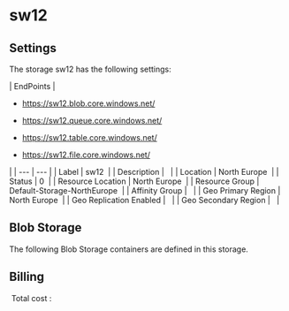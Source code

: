 # sw12 

## Settings
The storage sw12 has the following settings:

| EndPoints | 
<passthrough><ul><li>https://sw12.blob.core.windows.net/<span>&#xa0;</span></li></ul></passthrough><passthrough><ul><li>https://sw12.queue.core.windows.net/<span>&#xa0;</span></li></ul></passthrough><passthrough><ul><li>https://sw12.table.core.windows.net/<span>&#xa0;</span></li></ul></passthrough><passthrough><ul><li>https://sw12.file.core.windows.net/<span>&#xa0;</span></li></ul></passthrough>
 |
| --- | --- |
| Label | sw12  |
| Description |   |
| Location | North Europe  |
| Status | 0  |
| Resource Location | North Europe  |
| Resource Group | Default-Storage-NorthEurope  |
| Affinity Group |   |
| Geo Primary Region | North Europe  |
| Geo Replication Enabled |   |
| Geo Secondary Region |   |


## Blob Storage
The following Blob Storage containers are defined in this storage. 

## Billing
 Total cost : 
